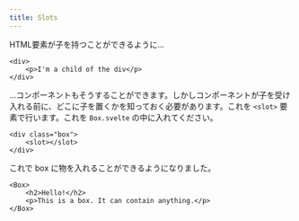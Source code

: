 ```yaml
---
title: Slots
---
```


HTML要素が子を持つことができるように…

```svelte
<div>
	<p>I'm a child of the div</p>
</div>
```

…コンポーネントもそうすることができます。しかしコンポーネントが子を受け入れる前に、どこに子を置くかを知っておく必要があります。これを `<slot>` 要素で行います。これを `Box.svelte` の中に入れてください。

```svelte
<div class="box">
	<slot></slot>
</div>
```

これで box に物を入れることができるようになりました。

```svelte
<Box>
	<h2>Hello!</h2>
	<p>This is a box. It can contain anything.</p>
</Box>
```
